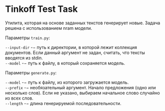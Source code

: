 # Tinkoff Test Task
Утилита, которая на основе заданных текстов генерирует новые.  Задача решена с использованием nram модели.

Параметры `train.py`:

`--input-dir` ﻿﻿-−﻿﻿ путь к директории, в которой лежит коллекция документов. Если данный аргумент не задан, считать, что тексты вводятся из stdin. \
`--model` ﻿﻿-−﻿﻿ путь к файлу, в который сохраняется модель.

Параметры `generate.py`:

`--model` ﻿﻿-−﻿﻿ путь к файлу, из которого загружается модель.\
`--prefix` ﻿﻿-−﻿﻿ необязательный аргумент. Начало предложения (одно или несколько слов). Если не указано, выбираем начальное слово случайно из всех слов.\
`--length` ﻿﻿-−﻿﻿ длина генерируемой последовательности.
